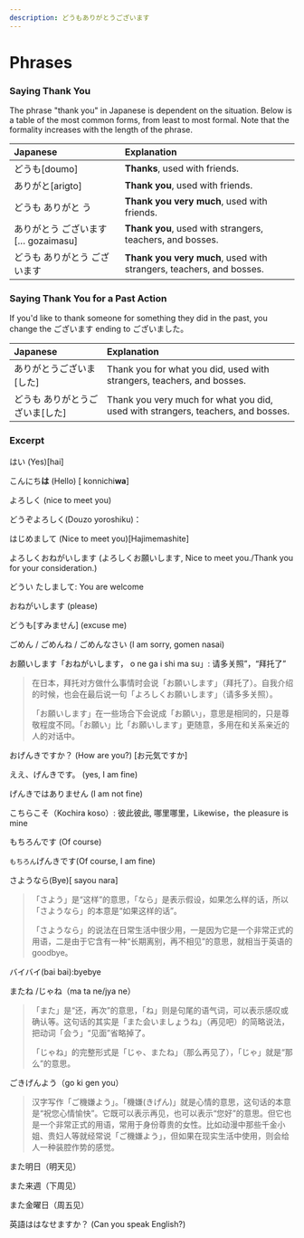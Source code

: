 ```yaml
---
description: どうもありがとうございます
---
```


# Phrases

### Saying Thank You

The phrase "thank you" in Japanese is dependent on the situation. Below is a table of the most common forms, from least to most formal. Note that the formality increases with the length of the phrase.

| Japanese | Explanation |
| :--- | :--- |
| どうも\[doumo\] | **Thanks**, used with friends. |
| ありがと\[arigto\] | **Thank you**, used with friends. |
| どうも ありがと う | **Thank you very much**, used with friends. |
| ありがとう ございます\[… gozaimasu\] | **Thank you**, used with strangers, teachers, and bosses. |
| どうも ありがとう ございます | **Thank you very much**, used with strangers, teachers, and bosses. |

### Saying Thank You for a Past Action

If you'd like to thank someone for something they did in the past, you change the ございます ending to ございました。

| Japanese | Explanation |
| :--- | :--- |
| ありがとうございま\[した\] | Thank you for what you did, used with strangers, teachers, and bosses. |
| どうも ありがとうございま\[した\] | Thank you very much for what you did, used with strangers, teachers, and bosses. |

### Excerpt

はい \(Yes\)\[hai\]

こんにち**は** \(Hello\) \[ konnichi**wa**\]

よろしく \(nice to meet you\)

どうぞよろしく\(Douzo yoroshiku\)：

はじめまして \(Nice to meet you\)\[Hajimemashite\]

よろしくおねがいします \(よろしくお願いします, Nice to meet you./Thank you for your consideration.\)

どうい たしまして: You are welcome

おねがいします \(please\)

どうも\[すみません\] \(excuse me\)

ごめん / ごめんね / ごめんなさい \(I am sorry, gomen nasai\)

お願いします「おねがいします， o ne ga i shi ma su」: 请多关照”，“拜托了”

> 在日本，拜托对方做什么事情时会说「お願いします」（拜托了）。自我介绍的时候，也会在最后说一句「よろしくお願いします」（请多多关照）。
>
> 「お願いします」在一些场合下会说成「お願い」，意思是相同的，只是尊敬程度不同。「お願い」比「お願いします」更随意，多用在和关系亲近的人的对话中。

おげんきですか？ \(How are you?\) \[お元気ですか\]

ええ、げんきです。 \(yes, I am fine\)

げんきではありません \(I am not fine\)

こちらこそ（Kochira koso）: 彼此彼此, 哪里哪里，Likewise，the pleasure is mine

もちろんです \(Of course\)

`もちろん`げんきです\(Of course, I am fine\)

さようなら\(Bye\)\[ sayou nara\]

> 「さよう」是“这样”的意思，「なら」是表示假设，如果怎么样的话，所以「さようなら」的本意是“如果这样的话”。
>
> 「さようなら」的说法在日常生活中很少用，一是因为它是一个非常正式的用语，二是由于它含有一种“长期离别，再不相见”的意思，就相当于英语的goodbye。

バイバイ\(bai bai\):byebye

またね /じゃね（ma ta ne/jya ne）

> 「また」是“还，再次”的意思，「ね」则是句尾的语气词，可以表示感叹或确认等。这句话的其实是「また会いましょうね」（再见吧）的简略说法，把动词「会う」“见面”省略掉了。
>
> 「じゃね」的完整形式是「じゃ、またね」（那么再见了），「じゃ」就是“那么”的意思。

ごきげんよう（go ki gen you）

> 汉字写作「ご機嫌よう」。「機嫌\(きげん\)」就是心情的意思，这句话的本意是“祝您心情愉快”。它既可以表示再见，也可以表示“您好”的意思。但它也是一个非常正式的用语，常用于身份尊贵的女性。比如动漫中那些千金小姐、贵妇人等就经常说「ご機嫌よう」，但如果在现实生活中使用，则会给人一种装腔作势的感觉。

また明日（明天见）

また来週（下周见）

また金曜日（周五见）

英語ははなせますか？ \(Can you speak English?\)

